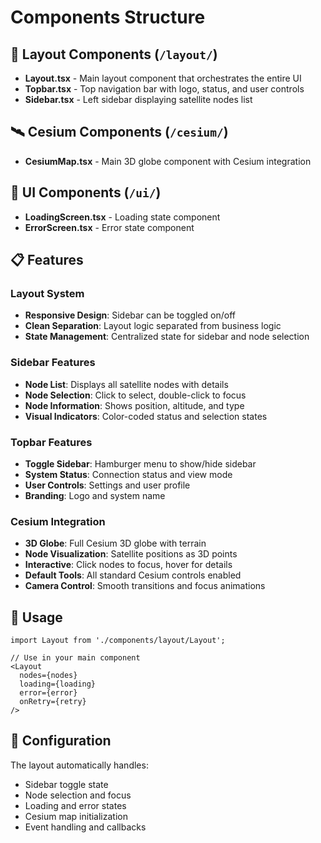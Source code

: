 # Components Structure

## 📁 Layout Components (`/layout/`)
- **Layout.tsx** - Main layout component that orchestrates the entire UI
- **Topbar.tsx** - Top navigation bar with logo, status, and user controls
- **Sidebar.tsx** - Left sidebar displaying satellite nodes list

## 🛰️ Cesium Components (`/cesium/`)
- **CesiumMap.tsx** - Main 3D globe component with Cesium integration

## 🎨 UI Components (`/ui/`)
- **LoadingScreen.tsx** - Loading state component
- **ErrorScreen.tsx** - Error state component

## 📋 Features

### Layout System
- **Responsive Design**: Sidebar can be toggled on/off
- **Clean Separation**: Layout logic separated from business logic
- **State Management**: Centralized state for sidebar and node selection

### Sidebar Features
- **Node List**: Displays all satellite nodes with details
- **Node Selection**: Click to select, double-click to focus
- **Node Information**: Shows position, altitude, and type
- **Visual Indicators**: Color-coded status and selection states

### Topbar Features
- **Toggle Sidebar**: Hamburger menu to show/hide sidebar
- **System Status**: Connection status and view mode
- **User Controls**: Settings and user profile
- **Branding**: Logo and system name

### Cesium Integration
- **3D Globe**: Full Cesium 3D globe with terrain
- **Node Visualization**: Satellite positions as 3D points
- **Interactive**: Click nodes to focus, hover for details
- **Default Tools**: All standard Cesium controls enabled
- **Camera Control**: Smooth transitions and focus animations

## 🎯 Usage

```tsx
import Layout from './components/layout/Layout';

// Use in your main component
<Layout 
  nodes={nodes}
  loading={loading}
  error={error}
  onRetry={retry}
/>
```

## 🔧 Configuration

The layout automatically handles:
- Sidebar toggle state
- Node selection and focus
- Loading and error states
- Cesium map initialization
- Event handling and callbacks
